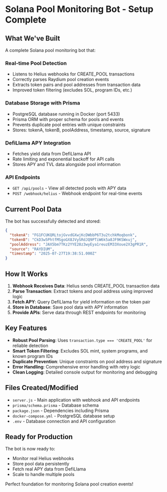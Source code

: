 # Solana Pool Monitoring Bot - Setup Complete

## What We've Built

A complete Solana pool monitoring bot that:

### Real-time Pool Detection
- Listens to Helius webhooks for CREATE_POOL transactions
- Correctly parses Raydium pool creation events
- Extracts token pairs and pool addresses from transaction data
- Improved token filtering (excludes SOL, program IDs, etc.)

### Database Storage with Prisma
- PostgreSQL database running in Docker (port 5433)
- Prisma ORM with proper schema for pools and events
- Prevents duplicate pool entries with unique constraints
- Stores: tokenA, tokenB, poolAddress, timestamp, source, signature

### DefiLlama APY Integration
- Fetches yield data from DefiLlama API
- Rate limiting and exponential backoff for API calls
- Stores APY and TVL data alongside pool information

### API Endpoints
- `GET /api/pools` - View all detected pools with APY data
- `POST /webhook/helius` - Webhook endpoint for real-time events

## Current Pool Data

The bot has successfully detected and stored:

```json
{
  "tokenA": "FG1FCUKQRLtojGvvdGXwjKcDWbbP6T3u2tchkMoqbonk",
  "tokenB": "CkD3w5PhtfMSgoGX8JVySRdJQ9PTiW6k5a8JF9KSWxuj", 
  "poolAddress": "JAX5bm7TKz2YYE28z3wyEya1reuzEM33Xoue2X3gPR1R",
  "source": "RAYDIUM",
  "timestamp": "2025-07-27T19:38:51.000Z"
}
```

## How It Works

1. **Webhook Receives Data**: Helius sends CREATE_POOL transaction data
2. **Parse Transaction**: Extract tokens and pool address using improved logic
3. **Fetch APY**: Query DefiLlama for yield information on the token pair
4. **Store in Database**: Save pool data with APY information
5. **Provide APIs**: Serve data through REST endpoints for monitoring

## Key Features

- **Robust Pool Parsing**: Uses `transaction.type === 'CREATE_POOL'` for reliable detection
- **Smart Token Filtering**: Excludes SOL mint, system programs, and known program IDs
- **Duplicate Prevention**: Unique constraints on pool address and signature
- **Error Handling**: Comprehensive error handling with retry logic
- **Clean Logging**: Detailed console output for monitoring and debugging

## Files Created/Modified

- `server.js` - Main application with webhook and API endpoints
- `prisma/schema.prisma` - Database schema
- `package.json` - Dependencies including Prisma
- `docker-compose.yml` - PostgreSQL database setup
- `.env` - Database connection and API configuration

## Ready for Production

The bot is now ready to:
- Monitor real Helius webhooks
- Store pool data persistently  
- Fetch real APY data from DefiLlama
- Scale to handle multiple pools

Perfect foundation for monitoring Solana pool creation events!
